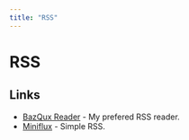```yaml
---
title: "RSS"
---
```


# RSS

## Links

- [BazQux Reader](http://bazqux.com/) - My prefered RSS reader.
- [Miniflux](https://github.com/miniflux/miniflux) - Simple RSS.
